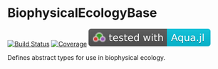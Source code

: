 # BiophysicalEcologyBase

[![Build Status](https://github.com/rafaqz/BiophysicalEcologyBase.jl/actions/workflows/CI.yml/badge.svg?branch=main)](https://github.com/rafaqz/BiophysicalEcologyBase.jl/actions/workflows/CI.yml?query=branch%3Amain)
[![Coverage](https://codecov.io/gh/rafaqz/BiophysicalEcologyBase.jl/branch/main/graph/badge.svg)](https://codecov.io/gh/rafaqz/BiophysicalEcologyBase.jl)
[![Aqua](https://raw.githubusercontent.com/JuliaTesting/Aqua.jl/master/badge.svg)](https://github.com/JuliaTesting/Aqua.jl)

Defines abstract types for use in biophysical ecology.
